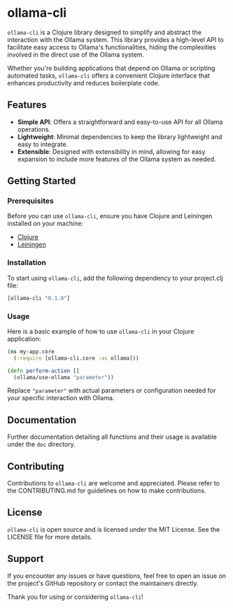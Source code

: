 # ollama-cli

`ollama-cli` is a Clojure library designed to simplify and abstract the interaction with the Ollama system. This library provides a high-level API to facilitate easy access to Ollama's functionalities, hiding the complexities involved in the direct use of the Ollama system. 

Whether you're building applications that depend on Ollama or scripting automated tasks, `ollama-cli` offers a convenient Clojure interface that enhances productivity and reduces boilerplate code.

## Features

- **Simple API**: Offers a straightforward and easy-to-use API for all Ollama operations.
- **Lightweight**: Minimal dependencies to keep the library lightweight and easy to integrate.
- **Extensible**: Designed with extensibility in mind, allowing for easy expansion to include more features of the Ollama system as needed.

## Getting Started

### Prerequisites

Before you can use `ollama-cli`, ensure you have Clojure and Leiningen installed on your machine:

- [Clojure](https://clojure.org/guides/getting_started)
- [Leiningen](https://leiningen.org/)

### Installation

To start using `ollama-cli`, add the following dependency to your project.clj file:

```clojure
[ollama-cli "0.1.0"]
```

### Usage

Here is a basic example of how to use `ollama-cli` in your Clojure application:

```clojure
(ns my-app.core
  (:require [ollama-cli.core :as ollama]))

(defn perform-action []
  (ollama/use-ollama "parameter"))
```

Replace `"parameter"` with actual parameters or configuration needed for your specific interaction with Ollama.

## Documentation

Further documentation detailing all functions and their usage is available under the `doc` directory.

## Contributing

Contributions to `ollama-cli` are welcome and appreciated. Please refer to the CONTRIBUTING.md for guidelines on how to make contributions.

## License

`ollama-cli` is open source and is licensed under the MIT License. See the LICENSE file for more details.

## Support

If you encounter any issues or have questions, feel free to open an issue on the project's GitHub repository or contact the maintainers directly.

Thank you for using or considering `ollama-cli`!